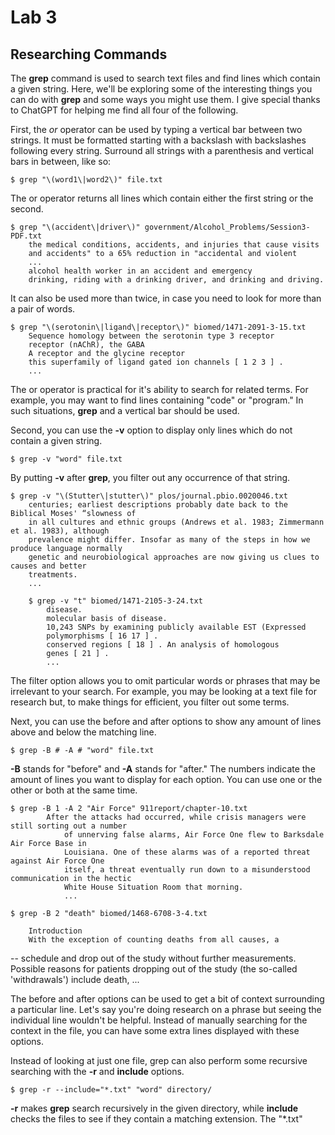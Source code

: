 # Lab 3
## Researching Commands

The **grep** command is used to search text files and find lines which contain a given string. Here, we'll be exploring some of the interesting things you can do with **grep** and some ways you might use them. I give special thanks to ChatGPT for helping me find all four of the following.

First, the *or* operator can be used by typing a vertical bar between two strings. It must be formatted starting with a backslash with backslashes following every string. Surround all strings with a parenthesis and vertical bars in between, like so:
    
    $ grep "\(word1\|word2\)" file.txt
    
The or operator returns all lines which contain either the first string or the second.

    $ grep "\(accident\|driver\)" government/Alcohol_Problems/Session3-PDF.txt
        the medical conditions, accidents, and injuries that cause visits
        and accidents" to a 65% reduction in "accidental and violent
        ...
        alcohol health worker in an accident and emergency
        drinking, riding with a drinking driver, and drinking and driving.
    
It can also be used more than twice, in case you need to look for more than a pair of words.

    $ grep "\(serotonin\|ligand\|receptor\)" biomed/1471-2091-3-15.txt
        Sequence homology between the serotonin type 3 receptor
        receptor (nAChR), the GABA
        A receptor and the glycine receptor
        this superfamily of ligand gated ion channels [ 1 2 3 ] .
        ...
            
The or operator is practical for it's ability to search for related terms. For example, you may want to find lines containing "code" or "program." In such situations, **grep** and a vertical bar should be used.

Second, you can use the **-v** option to display only lines which do not contain a given string. 

    $ grep -v "word" file.txt
    
By putting **-v** after **grep**, you filter out any occurrence of that string.

    $ grep -v "\(Stutter\|stutter\)" plos/journal.pbio.0020046.txt
        centuries; earliest descriptions probably date back to the Biblical Moses' “slowness of
        in all cultures and ethnic groups (Andrews et al. 1983; Zimmermann et al. 1983), although
        prevalence might differ. Insofar as many of the steps in how we produce language normally
        genetic and neurobiological approaches are now giving us clues to causes and better
        treatments.
        ...
        
<!-- -->
        
        $ grep -v "t" biomed/1471-2105-3-24.txt
            disease.
            molecular basis of disease.
            10,243 SNPs by examining publicly available EST (Expressed
            polymorphisms [ 16 17 ] .
            conserved regions [ 18 ] . An analysis of homologous
            genes [ 21 ] .
            ...
            
The filter option allows you to omit particular words or phrases that may be irrelevant to your search. For example, you may be looking at a text file for research but, to make things for efficient, you filter out some terms.

Next, you can use the before and after options to show any amount of lines above and below the matching line.

    $ grep -B # -A # "word" file.txt
    
**-B** stands for "before" and **-A** stands for "after." The numbers indicate the amount of lines you want to display for each option. You can use one or the other or both at the same time.

    $ grep -B 1 -A 2 "Air Force" 911report/chapter-10.txt
            After the attacks had occurred, while crisis managers were still sorting out a number
                of unnerving false alarms, Air Force One flew to Barksdale Air Force Base in
                Louisiana. One of these alarms was of a reported threat against Air Force One
                itself, a threat eventually run down to a misunderstood communication in the hectic
                White House Situation Room that morning.
                ...
                
<!-- -->

    $ grep -B 2 "death" biomed/1468-6708-3-4.txt
      
        Introduction
        With the exception of counting deaths from all causes, a
--
        schedule and drop out of the study without further
        measurements. Possible reasons for patients dropping out of
        the study (the so-called 'withdrawals') include death,
        ...
        
The before and after options can be used to get a bit of context surrounding a particular line. Let's say you're doing research on a phrase but seeing the individual line wouldn't be helpful. Instead of manually searching for the context in the file, you can have some extra lines displayed with these options.

Instead of looking at just one file, grep can also perform some recursive searching with the **-r** and **include** options.

    $ grep -r --include="*.txt" "word" directory/
    
**-r** makes **grep** search recursively in the given directory, while **include** checks the files to see if they contain a matching extension. The "*\.txt"
